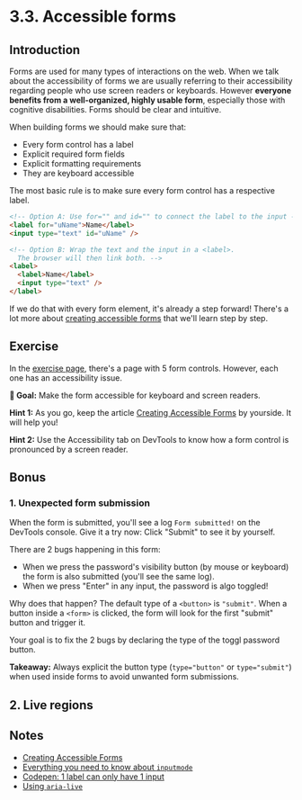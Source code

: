 # 3.3. Accessible forms

## Introduction

Forms are used for many types of interactions on the web. When we talk about the accessibility of forms we are usually referring to their accessibility regarding people who use screen readers or keyboards. However **everyone benefits from a well-organized, highly usable form**, especially those with cognitive disabilities. Forms should be clear and intuitive.

When building forms we should make sure that:

- Every form control has a label
- Explicit required form fields
- Explicit formatting requirements
- They are keyboard accessible

The most basic rule is to make sure every form control has a respective label.

```html
<!-- Option A: Use for="" and id="" to connect the label to the input -->
<label for="uName">Name</label>
<input type="text" id="uName" />

<!-- Option B: Wrap the text and the input in a <label>.
  The browser will then link both. -->
<label>
  <label>Name</label>
  <input type="text" />
</label>
```

If we do that with every form element, it's already a step forward! There's a lot more about [creating accessible forms](https://webaim.org/techniques/forms/) that we'll learn step by step.

## Exercise

In the [exercise page](../exercises/3.1.html), there's a page with 5 form controls. However, each one has an accessibility issue.

**🎯 Goal:** Make the form accessible for keyboard and screen readers.

**Hint 1:** As you go, keep the article [Creating Accessible Forms](https://webaim.org/techniques/forms/) by yourside. It will help you!

**Hint 2:** Use the Accessibility tab on DevTools to know how a form control is pronounced by a screen reader.

## Bonus

### 1. Unexpected form submission

When the form is submitted, you'll see a log `Form submitted!` on the DevTools console.
Give it a try now: Click "Submit" to see it by yourself.

There are 2 bugs happening in this form:

- When we press the password's visibility button (by mouse or keyboard) the form is also submitted (you'll see the same log).
- When we press "Enter" in any input, the password is algo toggled!

Why does that happen? The default type of a `<button>` is `"submit"`. When a button inside
a `<form>` is clicked, the form will look for the first "submit" button and trigger it.

Your goal is to fix the 2 bugs by declaring the type of the toggl password button.

**Takeaway:** Always explicit the button type (`type="button"` or `type="submit"`) when used inside forms to avoid unwanted form submissions.

## 2. Live regions

## Notes

- [Creating Accessible Forms](https://webaim.org/techniques/forms/)
- [Everything you need to know about `inputmode`](https://css-tricks.com/everything-you-ever-wanted-to-know-about-inputmode/)
- [Codepen: 1 label can only have 1 input](https://codepen.io/sandrina-p/pen/oNXyGPE)
- [Using `aria-live`](https://bitsofco.de/using-aria-live/)
